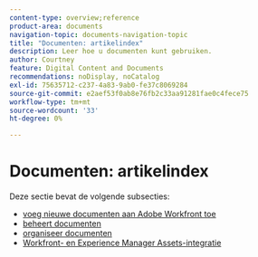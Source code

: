 ```yaml
---
content-type: overview;reference
product-area: documents
navigation-topic: documents-navigation-topic
title: "Documenten: artikelindex"
description: Leer hoe u documenten kunt gebruiken.
author: Courtney
feature: Digital Content and Documents
recommendations: noDisplay, noCatalog
exl-id: 75635712-c237-4a83-9ab0-fe37c8069284
source-git-commit: e2aef53f0ab8e76fb2c33aa91281fae0c4fece75
workflow-type: tm+mt
source-wordcount: '33'
ht-degree: 0%

---
```


# Documenten: artikelindex

<!-- Audited: 1/2024 -->

Deze sectie bevat de volgende subsecties:

* [ voeg nieuwe documenten aan Adobe Workfront toe ](../documents/adding-documents-to-workfront/add-new-documents-to-workfront.md)
* [ beheert documenten ](../documents/managing-documents/manage-documents.md)
* [ organiseer documenten ](../documents/organizing-documents/organize-documents.md)
* [Workfront- en Experience Manager Assets-integratie](../documents/workfront-and-experience-manager-integrations/wf-experience-manager-integrations.md)
